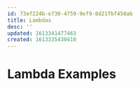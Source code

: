 ```yaml
---
id: 73ef224b-e730-4759-9ef9-8d21fbf458ab
title: Lambdas
desc: ''
updated: 1613341477463
created: 1613335430410
---
```

# Lambda Examples
